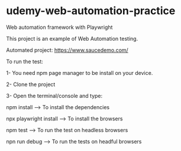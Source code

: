 # udemy-web-automation-practice
Web automation framework with Playwright

This project is an example of Web Automation testing.

Automated project: https://www.saucedemo.com/

To run the test:

1- You need npm page manager to be install on your device.

2- Clone the project

3- Open the terminal/console and type:
  
  npm install --> To install the dependencies
  
  npx playwright install --> To install the browsers
  
  npm test --> To run the test on headless browsers
  
  npn run debug --> To run the tests on headful browsers
